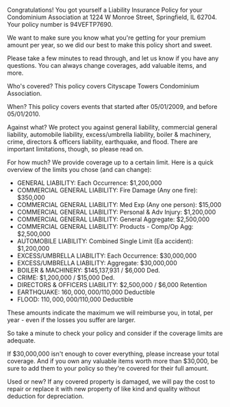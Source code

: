 Congratulations! You got yourself a Liability Insurance Policy for your Condominium Association at 1224 W Monroe Street, Springfield, IL 62704. Your policy number is 94VEFTP7690.

We want to make sure you know what you're getting for your premium amount per year, so we did our best to make this policy short and sweet.

Please take a few minutes to read through, and let us know if you have any questions. You can always change coverages, add valuable items, and more.

Who's covered?
This policy covers Cityscape Towers Condominium Association.

When?
This policy covers events that started after 05/01/2009, and before 05/01/2010.

Against what?
We protect you against general liability, commercial general liability, automobile liability, excess/umbrella liability, boiler & machinery, crime, directors & officers liability, earthquake, and flood. There are important limitations, though, so please read on.

For how much?
We provide coverage up to a certain limit. Here is a quick overview of the limits you chose (and can change):

- GENERAL LIABILITY: Each Occurrence: $1,200,000
- COMMERCIAL GENERAL LIABILITY: Fire Damage (Any one fire): $350,000
- COMMERCIAL GENERAL LIABILITY: Med Exp (Any one person): $15,000
- COMMERCIAL GENERAL LIABILITY: Personal & Adv Injury: $1,200,000
- COMMERCIAL GENERAL LIABILITY: General Aggregate: $2,500,000
- COMMERCIAL GENERAL LIABILITY: Products - Comp/Op Agg: $2,500,000
- AUTOMOBILE LIABILITY: Combined Single Limit (Ea accident): $1,200,000
- EXCESS/UMBRELLA LIABILITY: Each Occurrence: $30,000,000
- EXCESS/UMBRELLA LIABILITY: Aggregate: $30,000,000
- BOILER & MACHINERY: $145,137,931 / $6,000 Ded.
- CRIME: $1,200,000 / $15,000 Ded.
- DIRECTORS & OFFICERS LIABILITY: $2,500,000 / $6,000 Retention
- EARTHQUAKE: $160,000,000/$110,000 Deductible
- FLOOD: $110,000,000/$110,000 Deductible

These amounts indicate the maximum we will reimburse you, in total, per year - even if the losses you suffer are larger.

So take a minute to check your policy and consider if the coverage limits are adequate.

If $30,000,000 isn't enough to cover everything, please increase your total coverage. And if you own any valuable items worth more than $30,000, be sure to add them to your policy so they're covered for their full amount.

Used or new?
If any covered property is damaged, we will pay the cost to repair or replace it with new property of like kind and quality without deduction for depreciation.